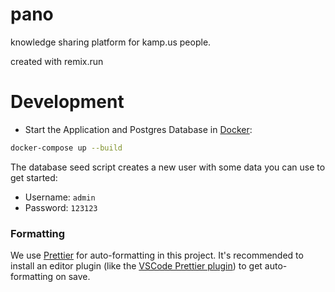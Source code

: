 # pano

knowledge sharing platform for kamp.us people.

created with remix.run

# Development

- Start the Application and Postgres Database in [Docker](https://www.docker.com/get-started):

```sh
docker-compose up --build
```

The database seed script creates a new user with some data you can use to get started:

- Username: `admin`
- Password: `123123`

### Formatting

We use [Prettier](https://prettier.io/) for auto-formatting in this project. It's recommended to install an editor plugin (like the [VSCode Prettier plugin](https://marketplace.visualstudio.com/items?itemName=esbenp.prettier-vscode)) to get auto-formatting on save.
